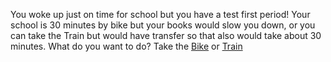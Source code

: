 You woke up just on time for school but you have a test first period!
Your school is 30 minutes by bike but your books would slow you down, or you can take the Train but would have transfer so that also would take about 30 minutes.
What do you want to do? Take the [Bike](Biking.md) or [Train](Electrocution.md)